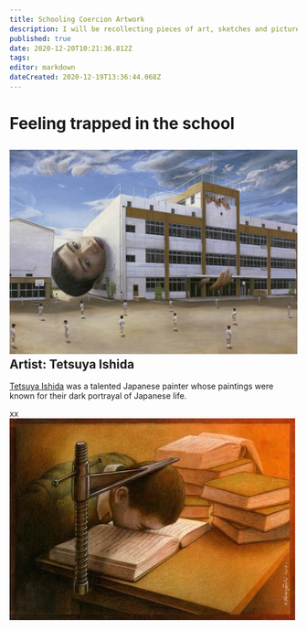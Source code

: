 ```yaml
---
title: Schooling Coercion Artwork
description: I will be recollecting pieces of art, sketches and pictures that metaphorically show the reality of the coercion in the schooling system.
published: true
date: 2020-12-20T10:21:36.812Z
tags: 
editor: markdown
dateCreated: 2020-12-19T13:36:44.068Z
---
```


# Feeling trapped in the school
![trapped_in_the_school_ishida.jpg](/blogs/guillem/trapped_in_the_school_ishida.jpg)
Artist: Tetsuya Ishida
---
[Tetsuya Ishida](https://en.wikipedia.org/wiki/Tetsuya_Ishida) was a talented Japanese painter whose paintings were known for their dark portrayal of Japanese life.


xx
![coerced_schooling__face_to_book.jpg](/blogs/guillem/coerced_schooling__face_to_book.jpg)


